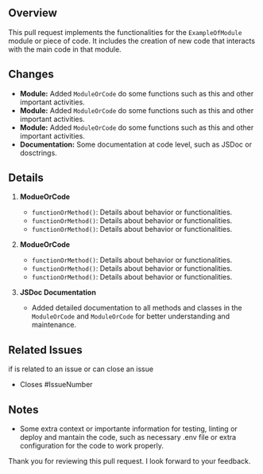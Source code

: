 ## Overview
This pull request implements the functionalities for the `ExampleOfModule` module or piece of code. It includes the creation of new code that interacts with the main code in that module.

## Changes
- **Module:** Added `ModuleOrCode` do some functions such as this and other important activities.
- **Module:** Added `ModuleOrCode` do some functions such as this and other important activities.
- **Module:** Added `ModuleOrCode` do some functions such as this and other important activities.
- **Documentation:** Some documentation at code level, such as JSDoc or dosctrings.

## Details
1. **ModueOrCode**
   - `functionOrMethod()`: Details about behavior or functionalities.
   - `functionOrMethod()`: Details about behavior or functionalities.
   - `functionOrMethod()`: Details about behavior or functionalities.

2. **ModueOrCode**
   - `functionOrMethod()`: Details about behavior or functionalities.
   - `functionOrMethod()`: Details about behavior or functionalities.
   - `functionOrMethod()`: Details about behavior or functionalities.

5. **JSDoc Documentation**
   - Added detailed documentation to all methods and classes in the `ModuleOrCode` and `ModuleOrCode` for better understanding and maintenance.

## Related Issues
if is related to an issue or can close an issue
- Closes #IssueNumber

## Notes
- Some extra context or importante information for testing, linting or deploy and mantain the code, such as necessary .env file or extra configuration for the code to work properly.

Thank you for reviewing this pull request. I look forward to your feedback.
